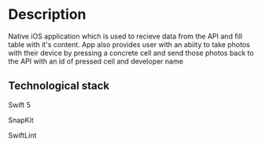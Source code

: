 # Description
Native iOS application which is used to recieve data from the API and fill table with it's content. App also provides user with an abiity to take photos with their device by pressing a concrete cell and send those photos back to the API with an id of pressed cell and developer name
## Technological stack
Swift 5

SnapKit

SwiftLint



